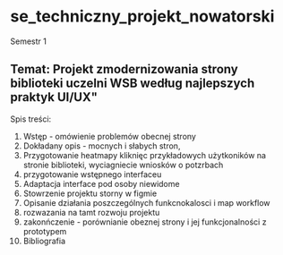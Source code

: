 # se_techniczny_projekt_nowatorski

Semestr 1
## Temat: Projekt zmodernizowania strony biblioteki uczelni WSB według najlepszych praktyk UI/UX"

Spis treści:
1. Wstęp - omówienie problemów obecnej strony 
2. Dokładany opis - mocnych i słabych stron,
3. Przygotowanie heatmapy kliknięc przykładowych użytkoników na stronie biblioteki, wyciagniecie wniosków o potzrbach
4. przygotowanie wstępnego interfaceu
5. Adaptacja interface pod osoby niewidome
6. Stowrzenie projektu storny w figmie
7. Opisanie działania poszczególnych funkcnokalosci i map workflow
8. rozwazania na tamt rozwoju projektu
9. zakonńczenie - porównianie obeznej strony i jej funkcjonalności z prototypem
10. Bibliografia
